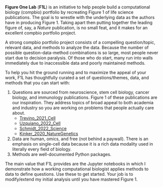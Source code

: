 **Figure One Lab** (**F1L**) is an initiative to help people build a computational biology (compbio) portfolio by recreating Figure 1 of life science publications. The goal is to wrestle with the underlying data as the authors have in producing Figure 1. Taking apart then putting together the leading figure of, say, a *Nature* publication, is no small feat, and it makes for an excellent compbio portfolio project.

A strong compbio portfolio project consists of a compelling question/topic, relevant data, and methods to analyze the data. Because the number of possible question-data-method combinations is so large, most people never start due to decision paralysis. Of those who do start, many run into walls immediately due to inaccessible data and poorly maintained methods.

To help you hit the ground running and to maximize the appeal of your work, F1L has thoughtfully curated a set of questions/themes, data, and methods that you can start with:
1. Questions are sourced from neuroscience, stem cell biology, cancer biology, and immunology publications. Figure 1 of these publications are our inspiration. They address topics of broad appeal to both academia and industry so you are working on problems that people actually care about.
   - [Trevino_2021_Cell](https://www.sciencedirect.com/science/article/pii/S0092867421009429)
   - [Uzquiano_2022_Cell](https://www.sciencedirect.com/science/article/pii/S0092867422011680)
   - [Schmidt_2022_Science](https://www.science.org/doi/10.1126/science.abj4008)
   - [Kinker_2020_NatureGenetics](https://www.ncbi.nlm.nih.gov/pmc/articles/PMC8135089/)
3. Data are human, omics, and free (not behind a paywall). There is an emphasis on single-cell data because it is a rich data modality used in literally every field of biology.
4. Methods are well-documented Python packages. 

The main value that F1L provides are the Jupyter notebooks in which I demonstrate how a working computational biologist applies methods to data to define questions. Use these to get started. Your job is to modify/extend my initial analysis until you have mastered Figure 1.


